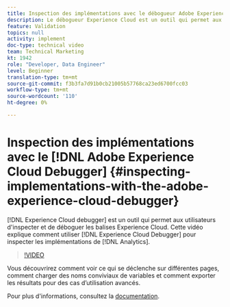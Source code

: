 ```yaml
---
title: Inspection des implémentations avec le débogueur Adobe Experience Cloud
description: Le débogueur Experience Cloud est un outil qui permet aux utilisateurs d’inspecter et de déboguer les balises Experience Cloud. Cette vidéo explique comment utiliser l’Experience Cloud Debugger pour inspecter les implémentations d’Analytics.
feature: Validation
topics: null
activity: implement
doc-type: technical video
team: Technical Marketing
kt: 1942
role: "Developer, Data Engineer"
level: Beginner
translation-type: tm+mt
source-git-commit: f3b3fa7d91b0cb21005b57768ca23ed6700fcc03
workflow-type: tm+mt
source-wordcount: '110'
ht-degree: 0%

---
```



# Inspection des implémentations avec le [!DNL Adobe Experience Cloud Debugger] {#inspecting-implementations-with-the-adobe-experience-cloud-debugger}

[!DNL Experience Cloud debugger] est un outil qui permet aux utilisateurs d&#39;inspecter et de déboguer les balises Experience Cloud. Cette vidéo explique comment utiliser [!DNL Experience Cloud Debugger] pour inspecter les implémentations de [!DNL Analytics].

>[!VIDEO](https://video.tv.adobe.com/v/23878/?quality=12)

Vous découvrirez comment voir ce qui se déclenche sur différentes pages, comment charger des noms conviviaux de variables et comment exporter les résultats pour des cas d’utilisation avancés.

Pour plus d&#39;informations, consultez la [documentation](https://marketing.adobe.com/resources/help/en_US/experience-cloud-debugger/experience-cloud-debugger.html).
